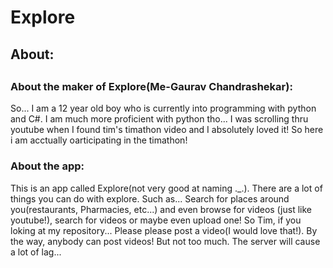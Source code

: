 <h1>Explore</h1>

<h2>About:<h2>
<h3>About the maker of Explore(Me-Gaurav Chandrashekar):</h3>

<p>So... I am a 12 year old boy who is currently into programming with python and C#. I am much more proficient with python tho... 
I was scrolling thru youtube when I found tim's timathon video and I absolutely loved it! So here i am acctually oarticipating in the timathon!</p>

<h3>About the app:</h3>

<p>This is an app called Explore(not very good at naming ._.). There are a lot of things you can do with explore. Such as... Search for places around you(restaurants,
Pharmacies, etc...) and even browse for videos (just like youtube!), search for videos or maybe even upload one! So Tim, if you loking at my repository... Please
please post a video(I would love that!). By the way, anybody can post videos! But not too much. The server will cause a lot of lag...</p>

